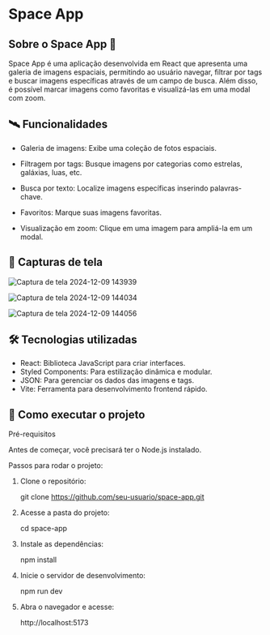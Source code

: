 # Space App

## Sobre o Space App 🌌 
Space App é uma aplicação desenvolvida em React que apresenta uma galeria de imagens espaciais, permitindo ao usuário navegar, filtrar por tags e buscar imagens específicas através de um campo de busca. Além disso, é possível marcar imagens como favoritas e visualizá-las em uma modal com zoom. 

## 🛰️ Funcionalidades
- Galeria de imagens: Exibe uma coleção de fotos espaciais.

- Filtragem por tags: Busque imagens por categorias como estrelas, galáxias, luas, etc.

- Busca por texto: Localize imagens específicas inserindo palavras-chave.

- Favoritos: Marque suas imagens favoritas.

- Visualização em zoom: Clique em uma imagem para ampliá-la em um modal.

## 📸 Capturas de tela
![Captura de tela 2024-12-09 143939](https://github.com/user-attachments/assets/7708f8c8-a1ed-4249-a4b4-d6cfbc9caccf)
    
![Captura de tela 2024-12-09 144034](https://github.com/user-attachments/assets/0e56dd49-a377-436d-a841-9aaaa979ed7c)
   
![Captura de tela 2024-12-09 144056](https://github.com/user-attachments/assets/6119dd6a-0ef7-4c9d-b979-b7188e1bb6ca)

## 🛠️ Tecnologias utilizadas

   - React: Biblioteca JavaScript para criar interfaces.
   - Styled Components: Para estilização dinâmica e modular.
   - JSON: Para gerenciar os dados das imagens e tags.
   - Vite: Ferramenta para desenvolvimento frontend rápido.

  ## 🚀 Como executar o projeto
   Pré-requisitos

   Antes de começar, você precisará ter o Node.js instalado.

   Passos para rodar o projeto:

   1. Clone o repositório:

      git clone https://github.com/seu-usuario/space-app.git

   2. Acesse a pasta do projeto:
    
      cd space-app

   3. Instale as dependências:

      npm install

   4. Inicie o servidor de desenvolvimento:

      npm run dev

   5. Abra o navegador e acesse:

      http://localhost:5173

   
